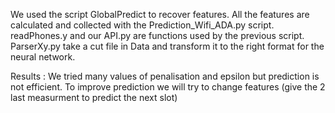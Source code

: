 We used the script GlobalPredict to recover features. All the features are calculated and collected with the Prediction_Wifi_ADA.py script.
readPhones.y and our API.py are functions used by the previous script.
ParserXy.py take a cut file in Data and transform it to the right format for the neural network.


Results : 
We tried many values of penalisation and epsilon but prediction is not efficient. To improve prediction we will try to change features (give the 2 last measurment to predict the next slot)